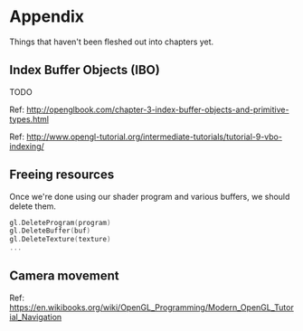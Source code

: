 # Appendix

Things that haven't been fleshed out into chapters yet.

## Index Buffer Objects (IBO)

TODO

Ref: http://openglbook.com/chapter-3-index-buffer-objects-and-primitive-types.html

Ref: http://www.opengl-tutorial.org/intermediate-tutorials/tutorial-9-vbo-indexing/


## Freeing resources

Once we're done using our shader program and various buffers, we should delete
them.

```go
gl.DeleteProgram(program)
gl.DeleteBuffer(buf)
gl.DeleteTexture(texture)
...
```

## Camera movement

Ref: https://en.wikibooks.org/wiki/OpenGL_Programming/Modern_OpenGL_Tutorial_Navigation
